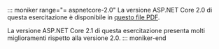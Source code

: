 ::: moniker range="= aspnetcore-2.0"
La versione ASP.NET Core 2.0 di questa esercitazione è disponibile in [questo file PDF](https://github.com/aspnet/Docs/tree/master/aspnetcore/data/ef-rp/intro/PDF-6-18-18.pdf).

La versione ASP.NET Core 2.1 di questa esercitazione presenta molti miglioramenti rispetto alla versione 2.0.
::: moniker-end